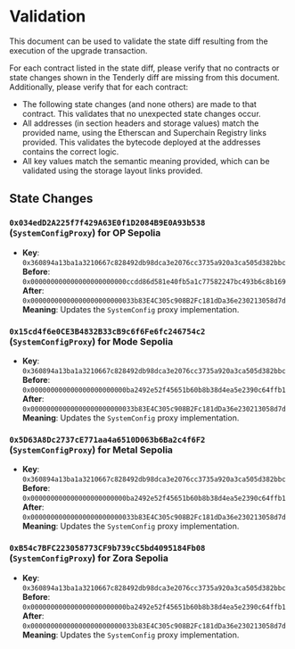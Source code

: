 # Validation

This document can be used to validate the state diff resulting from the execution of the upgrade
transaction.

For each contract listed in the state diff, please verify that no contracts or state changes shown in the Tenderly diff are missing from this document. Additionally, please verify that for each contract:

- The following state changes (and none others) are made to that contract. This validates that no unexpected state changes occur.
- All addresses (in section headers and storage values) match the provided name, using the Etherscan and Superchain Registry links provided. This validates the bytecode deployed at the addresses contains the correct logic.
- All key values match the semantic meaning provided, which can be validated using the storage layout links provided.

## State Changes

### `0x034edD2A225f7f429A63E0f1D2084B9E0A93b538` (`SystemConfigProxy`) for OP Sepolia

- **Key**: `0x360894a13ba1a3210667c828492db98dca3e2076cc3735a920a3ca505d382bbc`
  **Before**: `0x000000000000000000000000ccdd86d581e40fb5a1c77582247bc493b6c8b169`
  **After**: `0x00000000000000000000000033b83E4C305c908B2Fc181dDa36e230213058d7d`
  **Meaning**: Updates the `SystemConfig` proxy implementation.


### `0x15cd4f6e0CE3B4832B33cB9c6f6Fe6fc246754c2` (`SystemConfigProxy`) for Mode Sepolia

- **Key**: `0x360894a13ba1a3210667c828492db98dca3e2076cc3735a920a3ca505d382bbc`
  **Before**: `0x000000000000000000000000ba2492e52f45651b60b8b38d4ea5e2390c64ffb1`
  **After**: `0x00000000000000000000000033b83E4C305c908B2Fc181dDa36e230213058d7d`
  **Meaning**: Updates the `SystemConfig` proxy implementation.


### `0x5D63A8Dc2737cE771aa4a6510D063b6Ba2c4f6F2` (`SystemConfigProxy`) for Metal Sepolia

- **Key**: `0x360894a13ba1a3210667c828492db98dca3e2076cc3735a920a3ca505d382bbc`
  **Before**: `0x000000000000000000000000ba2492e52f45651b60b8b38d4ea5e2390c64ffb1`
  **After**: `0x00000000000000000000000033b83E4C305c908B2Fc181dDa36e230213058d7d`
  **Meaning**: Updates the `SystemConfig` proxy implementation.

### `0xB54c7BFC223058773CF9b739cC5bd4095184Fb08` (`SystemConfigProxy`) for Zora Sepolia

- **Key**: `0x360894a13ba1a3210667c828492db98dca3e2076cc3735a920a3ca505d382bbc`
  **Before**: `0x000000000000000000000000ba2492e52f45651b60b8b38d4ea5e2390c64ffb1`
  **After**: `0x00000000000000000000000033b83E4C305c908B2Fc181dDa36e230213058d7d`
  **Meaning**: Updates the `SystemConfig` proxy implementation.
